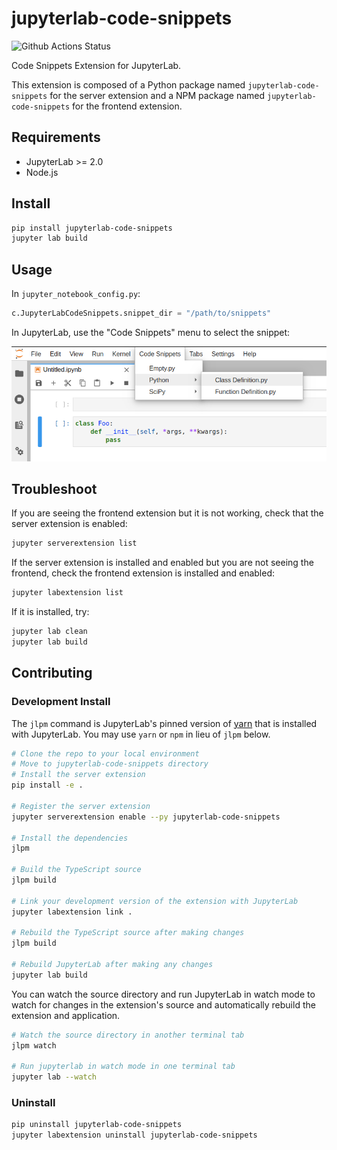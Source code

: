 # jupyterlab-code-snippets

![Github Actions Status](https://github.com/QuantStack/jupyterlab-code-snippets/workflows/Build/badge.svg)

Code Snippets Extension for JupyterLab.

This extension is composed of a Python package named `jupyterlab-code-snippets`
for the server extension and a NPM package named `jupyterlab-code-snippets`
for the frontend extension.

## Requirements

- JupyterLab >= 2.0
- Node.js

## Install

```bash
pip install jupyterlab-code-snippets
jupyter lab build
```

## Usage

In `jupyter_notebook_config.py`:

```python
c.JupyterLabCodeSnippets.snippet_dir = "/path/to/snippets"
```

In JupyterLab, use the "Code Snippets" menu to select the snippet:

![screenshot](./screenshot.png)


## Troubleshoot

If you are seeing the frontend extension but it is not working, check
that the server extension is enabled:

```bash
jupyter serverextension list
```

If the server extension is installed and enabled but you are not seeing
the frontend, check the frontend extension is installed and enabled:

```bash
jupyter labextension list
```

If it is installed, try:

```bash
jupyter lab clean
jupyter lab build
```

## Contributing

### Development Install

The `jlpm` command is JupyterLab's pinned version of
[yarn](https://yarnpkg.com/) that is installed with JupyterLab. You may use
`yarn` or `npm` in lieu of `jlpm` below.

```bash
# Clone the repo to your local environment
# Move to jupyterlab-code-snippets directory
# Install the server extension
pip install -e .

# Register the server extension
jupyter serverextension enable --py jupyterlab-code-snippets

# Install the dependencies
jlpm

# Build the TypeScript source
jlpm build

# Link your development version of the extension with JupyterLab
jupyter labextension link .

# Rebuild the TypeScript source after making changes
jlpm build

# Rebuild JupyterLab after making any changes
jupyter lab build
```

You can watch the source directory and run JupyterLab in watch mode to watch for changes in the extension's source and automatically rebuild the extension and application.

```bash
# Watch the source directory in another terminal tab
jlpm watch

# Run jupyterlab in watch mode in one terminal tab
jupyter lab --watch
```

### Uninstall

```bash
pip uninstall jupyterlab-code-snippets
jupyter labextension uninstall jupyterlab-code-snippets
```
